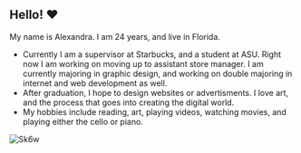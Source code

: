 ## Hello! &hearts;

My name is Alexandra. I am 24 years, and live in Florida. 
<ul>
<li>Currently I am a supervisor at Starbucks, and a student at ASU. Right now I am working on moving up to assistant store manager. I am currently majoring in graphic design, and working on double majoring in internet and web development as well.</li>
<li>After graduation, I hope to design websites or advertisments. I love art, and the process that goes into creating the digital world.
<li>My hobbies include reading, art, playing videos, watching movies, and playing either the cello or piano.</li> 
</ul>


![Sk6w](https://github.com/aabdal18/aabdal18/assets/170556833/25adc904-48fd-4624-8fc7-fc2d1efdd44b)
